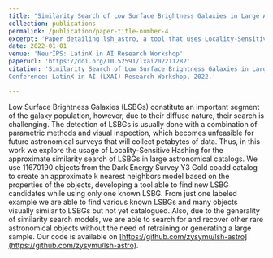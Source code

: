 ```yaml
---
title: "Similarity Search of Low Surface Brightness Galaxies in Large Astronomical Catalogs"
collection: publications
permalink: /publication/paper-title-number-4
excerpt: 'Paper detailing lsh_astro, a tool that uses Locality-Sensitive Hashing with PySpark to perform an approximate similarity search of Low Surface Brightness Galaxies (LSBGs) in large astronomical catalogs. It allows for a quick and computationally efficient way for astronomers to find new LSBG candidates in large astronomical catalogs needing only one labeled LSBG.'
date: 2022-01-01
venue: 'NeurIPS: LatinX in AI Research Workshop'
paperurl: 'https://doi.org/10.52591/lxai202211282'
citation: 'Similarity Search of Low Surface Brightness Galaxies in Large Astronomical Catalogs. Marcos Tidball, Cristina Furlanetto. Neural Information Processing Systems (NeurIPS)
Conference: LatinX in AI (LXAI) Research Workshop, 2022.'

---
```

Low Surface Brightness Galaxies (LSBGs) constitute an important segment of the galaxy population, however, due to their diffuse nature, their search is challenging. The detection of LSBGs is usually done with a combination of parametric methods and visual inspection, which becomes unfeasible for future astronomical surveys that will collect petabytes of data. Thus, in this work we explore the usage of Locality-Sensitive Hashing for the approximate similarity search of LSBGs in large astronomical catalogs. We use 11670190 objects from the Dark Energy Survey Y3 Gold coadd catalog to create an approximate k nearest neighbors model based on the properties of the objects, developing a tool able to find new LSBG candidates while using only one known LSBG. From just one labeled example we are able to find various known LSBGs and many objects visually similar to LSBGs but not yet catalogued. Also, due to the generality of similarity search models, we are able to search for and recover other rare astronomical objects without the need of retraining or generating a large sample. Our code is available on [https://github.com/zysymu/lsh-astro](https://github.com/zysymu/lsh-astro).
